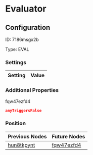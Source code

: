 # Evaluator
## Configuration
ID:  7186msgx2b

Type: EVAL 


### Settings
| Setting | Value  |
| :------------------------ | ---------------------------------------- |
 




### Additional Properties
fqw47ezfd4
 ```json 
anyTriggersFalse
```




### Position
| Previous Nodes | Future Nodes |
| :------------- | ------------ |
| [hun8tkpynt](./hun8tkpynt.md) | [fqw47ezfd4](./fqw47ezfd4.md) |